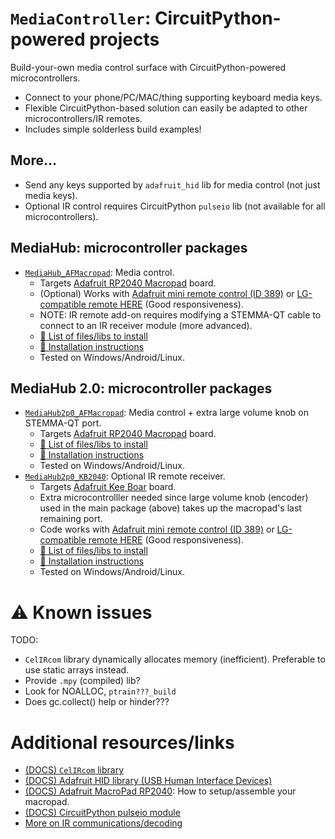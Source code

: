 [LIB_ADA_HID]: <https://docs.circuitpython.org/projects/hid/en/latest/index.html>
[LIB_CKTPY_PULSEIO]: <https://docs.circuitpython.org/en/latest/shared-bindings/pulseio/>
[IRRMT_LG_COMPAT]: <https://www.amazon.ca/dp/B0BHT5BW41>
[IRRMT_ADA]: <https://www.adafruit.com/product/389>
[ADABRD_RP2040MPAD]: <https://www.adafruit.com/product/5100>
[ADALRN_RP2040MPAD]: <https://learn.adafruit.com/adafruit-macropad-rp2040>
[ADALRN_KB2040]: <https://learn.adafruit.com/adafruit-kb2040>

# `MediaController`: CircuitPython-powered projects
<!----------------------------------------------------------------------------->
Build-your-own media control surface with CircuitPython-powered microcontrollers.
- Connect to your phone/PC/MAC/thing supporting keyboard media keys.
- Flexible CircuitPython-based solution can easily be adapted to other microcontrollers/IR remotes.
- Includes simple solderless build examples!

## More...
<!----------------------------------------------------------------------------->
- Send any keys supported by `adafruit_hid` lib for media control (not just media keys).
- Optional IR control requires CircuitPython `pulseio` lib (not available for all microcontrollers).

## MediaHub: microcontroller packages
<!----------------------------------------------------------------------------->
- [`MediaHub_AFMacropad`](MediaHub_AFMacropad/): Media control.
  - Targets [Adafruit RP2040 Macropad][ADABRD_RP2040MPAD] board.
  - (Optional) Works with [Adafruit mini remote control (ID 389)][IRRMT_ADA] or [LG-compatible remote HERE][IRRMT_LG_COMPAT] (Good responsiveness).
  - NOTE: IR remote add-on requires modifying a STEMMA-QT cable to connect to an IR receiver module (more advanced).
  - [💾 List of files/libs to install](MediaHub_AFMacropad/pydrv_install.toml)
  - [🚀 Installation instructions](./1-INSTALL.md)
  - Tested on Windows/Android/Linux.

## MediaHub 2.0: microcontroller packages
<!----------------------------------------------------------------------------->
- [`MediaHub2p0_AFMacropad`](MediaHub2p0_AFMacropad/): Media control + extra large volume knob on STEMMA-QT port.
  - Targets [Adafruit RP2040 Macropad][ADABRD_RP2040MPAD] board.
  - [💾 List of files/libs to install](MediaHub2p0_AFMacropad/pydrv_install.toml)
  - [🚀 Installation instructions](./1-INSTALL.md)
  - Tested on Windows/Android/Linux.
- [`MediaHub2p0_KB2040`](MediaHub2p0_KB2040/): Optional IR remote receiver.
  - Targets [Adafruit Kee Boar][ADALRN_KB2040] board.
  - Extra microcontrolller needed since large volume knob (encoder) used in the main package (above) takes up the macropad's last remaining port.
  - Code works with [Adafruit mini remote control (ID 389)][IRRMT_ADA] or [LG-compatible remote HERE][IRRMT_LG_COMPAT] (Good responsiveness).
  - [💾 List of files/libs to install](MediaHub2p0_KB2040/pydrv_install.toml)
  - [🚀 Installation instructions](./1-INSTALL.md)
  - Tested on Windows/Android/Linux.


# ⚠️ Known issues
<!----------------------------------------------------------------------------->
TODO:
- `CelIRcom` library dynamically allocates memory (inefficient). Preferable to use static arrays instead.
- Provide `.mpy` (compiled) lib?
- Look for NOALLOC, `ptrain???_build`
- Does gc.collect() help or hinder???

# Additional resources/links
<!----------------------------------------------------------------------------->
- [(DOCS) `CelIRcom` library](../lib_cktpy/CelIRcom/1-README.md)
- [(DOCS) Adafruit HID library (USB Human Interface Devices)][LIB_ADA_HID]
- [(DOCS) Adafruit MacroPad RP2040][ADALRN_RP2040MPAD]: How to setup/assemble your macropad.
- [(DOCS) CircuitPython pulseio module][LIB_CKTPY_PULSEIO]
- [More on IR communications/decoding](../lib_cktpy/CelIRcom/1-Resources.md)
